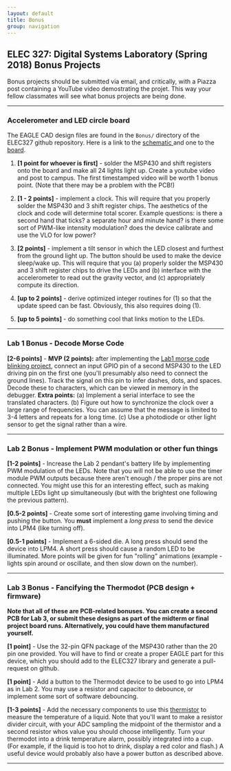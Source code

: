 ```yaml
---
layout: default
title: Bonus
group: navigation
---
```


## ELEC 327: Digital Systems Laboratory (Spring 2018) Bonus Projects

Bonus projects should be submitted via email, and critically, with a Piazza post containing a
YouTube video demostrating the projet. This way your fellow classmates will see what bonus
projects are being done.

---

### Accelerometer and LED circle board

The EAGLE CAD design files are found in the `Bonus/` directory of the ELEC327 github
repository. Here is a link to the [schematic
](https://raw.githubusercontent.com/ckemere/ELEC327/master/Bonus/Bonus.sch) and one to the
[board](https://raw.githubusercontent.com/ckemere/ELEC327/master/Bonus/Bonus.brd).

  1. **[1 point for whoever is first]** - solder the MSP430 and shift registers onto the board
  and make all 24 lights light up. Create a youtube video and post to campus. The first
  timestamped video will be worth 1 bonus point. (Note that there may be a problem with the
  PCB!)

  1. **[1 - 2 points]** - implement a clock. This will require that you properly solder the
  MSP430 and 3 shift register chips. The aesthetics of the clock and code will
  determine total scorer. Example questions: is there a second hand that ticks? a separate hour
  and minute hand?  is there some sort of PWM-like intensity modulation? does the device
  calibrate and use the VLO for low power?

  1. **[2 points]** - implement a tilt sensor in which the LED closest and furthest from the ground
  light up. The button should be used to make the device sleep/wake up. This will require that
  you (a) properly solder the MSP430 and 3 shift register chips to drive the LEDs and (b)
  interface with the accelerometer to read out the gravity vector, and (c) appropriately
  compute its direction.

  2. **[up to 2 points]** - derive optimized integer routines for (1) so that the update speed can be
  fast. Obviously, this also requires doing (1).

  3. **[up to 5 points]** - do something cool that links motion to the LEDs.


---

### Lab 1 Bonus - Decode Morse Code

**[2-6 points]** - **MVP (2 points):** after implementing the [Lab1 morse code blinking
project](lab1/), connect an input GPIO pin of a second MSP430 to the LED driving pin on the
first one (you'll presumably also need to connect the ground lines). Track the signal on this
pin to infer dashes, dots, and spaces. Decode these to characters, which can be viewed in
memory in the debugger. **Extra points:** (a) Implement a serial interface to see the translated
characters. (b) Figure out how to synchronize the clock over a large range of frequencies. You
can assume that the message is limited to 3-4 letters and repeats for a long time. (c) Use a
photodiode or other light sensor to get the signal rather than a wire.

---

### Lab 2 Bonus - Implement PWM modulation or other fun things

**[1-2 points]** - Increase the Lab 2 pendant's battery life by implementing PWM modulation of the
LEDs. Note that you will not be able to use the timer module PWM outputs because there aren't
enough / the proper pins are not connected. You might use this for an interesting effect, such
as making multiple LEDs light up simultaneously (but with the brightest one following the
previous pattern).

**[0.5-2 points]** - Create some sort of interesting game involving timing and pushing the
button. You **must** implement a _long press_ to send the device into LPM4 (like turning off).

**[0.5-1 points]** - Implement a 6-sided die. A long press should send the device into LPM4. A
short press should cause a random LED to be illuminated. More points will be given for fun
"rolling" animations (example - lights spin around or oscillate, and then slow down on the
number).

---

### Lab 3 Bonus - Fancifying the Thermodot (PCB design + firmware)

__Note that all of these are PCB-related bonuses. You can create a second PCB for Lab 3, or
submit these designs as part of the midterm or final project board runs. Alternatively, you
could have them manufactured yourself.__

**[1 point]** - Use the 32-pin QFN package of the MSP430 rather than the 20 pin one provided.
You will have to find or create a proper EAGLE part for this device, which you should add to
the ELEC327 library and generate a pull-request on github.

**[1 point]** - Add a button to the Thermodot device to be used to go into LPM4 as in Lab 2.
You may use a resistor and capacitor to debounce, or implement some sort of software
debouncing.

**[1-3 points]** - Add the necessary components to use this
[thermistor](https://www.digikey.com/product-detail/en/ametherm/DG103395/570-1177-ND/5967491)
to measure the temperature of a liquid. Note that you'll want to make a resistor divider
circuit, with your ADC sampling the midpoint of the thermistor and a second resistor whos value
you should choose intelligently. Turn your thermodot into a drink temperature alarm, possibly
integrated into a cup. (For example, if the liquid is too hot to drink, display a red color and
flash.) A useful device would probably also have a power button as described above.


---

